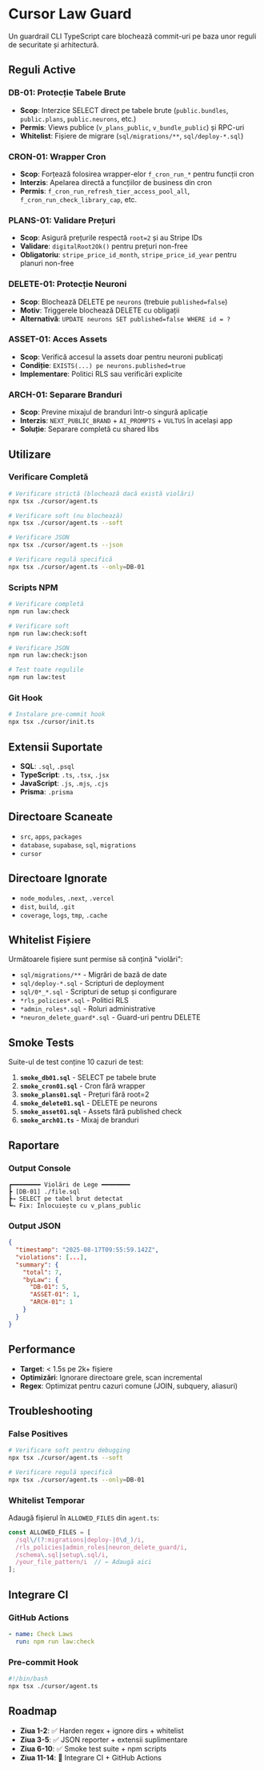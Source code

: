 # Cursor Law Guard

Un guardrail CLI TypeScript care blochează commit-uri pe baza unor reguli de securitate și arhitectură.

## Reguli Active

### DB-01: Protecție Tabele Brute
- **Scop**: Interzice SELECT direct pe tabele brute (`public.bundles`, `public.plans`, `public.neurons`, etc.)
- **Permis**: Views publice (`v_plans_public`, `v_bundle_public`) și RPC-uri
- **Whitelist**: Fișiere de migrare (`sql/migrations/**`, `sql/deploy-*.sql`)

### CRON-01: Wrapper Cron
- **Scop**: Forțează folosirea wrapper-elor `f_cron_run_*` pentru funcții cron
- **Interzis**: Apelarea directă a funcțiilor de business din cron
- **Permis**: `f_cron_run_refresh_tier_access_pool_all`, `f_cron_run_check_library_cap`, etc.

### PLANS-01: Validare Prețuri
- **Scop**: Asigură prețurile respectă `root=2` și au Stripe IDs
- **Validare**: `digitalRoot2Ok()` pentru prețuri non-free
- **Obligatoriu**: `stripe_price_id_month`, `stripe_price_id_year` pentru planuri non-free

### DELETE-01: Protecție Neuroni
- **Scop**: Blochează DELETE pe `neurons` (trebuie `published=false`)
- **Motiv**: Triggerele blochează DELETE cu obligații
- **Alternativă**: `UPDATE neurons SET published=false WHERE id = ?`

### ASSET-01: Acces Assets
- **Scop**: Verifică accesul la assets doar pentru neuroni publicați
- **Condiție**: `EXISTS(...) pe neurons.published=true`
- **Implementare**: Politici RLS sau verificări explicite

### ARCH-01: Separare Branduri
- **Scop**: Previne mixajul de branduri într-o singură aplicație
- **Interzis**: `NEXT_PUBLIC_BRAND` + `AI_PROMPTS` + `VULTUS` în același app
- **Soluție**: Separare completă cu shared libs

## Utilizare

### Verificare Completă
```bash
# Verificare strictă (blochează dacă există violări)
npx tsx ./cursor/agent.ts

# Verificare soft (nu blochează)
npx tsx ./cursor/agent.ts --soft

# Verificare JSON
npx tsx ./cursor/agent.ts --json

# Verificare regulă specifică
npx tsx ./cursor/agent.ts --only=DB-01
```

### Scripts NPM
```bash
# Verificare completă
npm run law:check

# Verificare soft
npm run law:check:soft

# Verificare JSON
npm run law:check:json

# Test toate regulile
npm run law:test
```

### Git Hook
```bash
# Instalare pre-commit hook
npx tsx ./cursor/init.ts
```

## Extensii Suportate

- **SQL**: `.sql`, `.psql`
- **TypeScript**: `.ts`, `.tsx`, `.jsx`
- **JavaScript**: `.js`, `.mjs`, `.cjs`
- **Prisma**: `.prisma`

## Directoare Scaneate

- `src`, `apps`, `packages`
- `database`, `supabase`, `sql`, `migrations`
- `cursor`

## Directoare Ignorate

- `node_modules`, `.next`, `.vercel`
- `dist`, `build`, `.git`
- `coverage`, `logs`, `tmp`, `.cache`

## Whitelist Fișiere

Următoarele fișiere sunt permise să conțină "violări":
- `sql/migrations/**` - Migrări de bază de date
- `sql/deploy-*.sql` - Scripturi de deployment
- `sql/0*_*.sql` - Scripturi de setup și configurare
- `*rls_policies*.sql` - Politici RLS
- `*admin_roles*.sql` - Roluri administrative
- `*neuron_delete_guard*.sql` - Guard-uri pentru DELETE

## Smoke Tests

Suite-ul de test conține 10 cazuri de test:

1. **`smoke_db01.sql`** - SELECT pe tabele brute
2. **`smoke_cron01.sql`** - Cron fără wrapper
3. **`smoke_plans01.sql`** - Prețuri fără root=2
4. **`smoke_delete01.sql`** - DELETE pe neurons
5. **`smoke_asset01.sql`** - Assets fără published check
6. **`smoke_arch01.ts`** - Mixaj de branduri

## Raportare

### Output Console
```
┏━━━━━━━━ Violări de Lege ━━━━━━━━
┣ [DB-01] ./file.sql
┣→ SELECT pe tabel brut detectat
┗↪ Fix: Înlocuiește cu v_plans_public
```

### Output JSON
```json
{
  "timestamp": "2025-08-17T09:55:59.142Z",
  "violations": [...],
  "summary": {
    "total": 7,
    "byLaw": {
      "DB-01": 5,
      "ASSET-01": 1,
      "ARCH-01": 1
    }
  }
}
```

## Performance

- **Target**: < 1.5s pe 2k+ fișiere
- **Optimizări**: Ignorare directoare grele, scan incremental
- **Regex**: Optimizat pentru cazuri comune (JOIN, subquery, aliasuri)

## Troubleshooting

### False Positives
```bash
# Verificare soft pentru debugging
npx tsx ./cursor/agent.ts --soft

# Verificare regulă specifică
npx tsx ./cursor/agent.ts --only=DB-01
```

### Whitelist Temporar
Adaugă fișierul în `ALLOWED_FILES` din `agent.ts`:
```typescript
const ALLOWED_FILES = [
  /sql\/(?:migrations|deploy-|0\d_)/i,
  /rls_policies|admin_roles|neuron_delete_guard/i,
  /schema\.sql|setup\.sql/i,
  /your_file_pattern/i  // ← Adaugă aici
];
```

## Integrare CI

### GitHub Actions
```yaml
- name: Check Laws
  run: npm run law:check
```

### Pre-commit Hook
```bash
#!/bin/bash
npx tsx ./cursor/agent.ts
```

## Roadmap

- **Ziua 1-2**: ✅ Harden regex + ignore dirs + whitelist
- **Ziua 3-5**: ✅ JSON reporter + extensii suplimentare  
- **Ziua 6-10**: ✅ Smoke test suite + npm scripts
- **Ziua 11-14**: 🔄 Integrare CI + GitHub Actions
